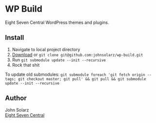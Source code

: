 WP Build
========

Eight Seven Central WordPress themes and plugins.

Install
-------

1. Navigate to local project directory
2. [Download](https://github.com/johnsolarz/wp-build/zipball/master) or `git clone git@github.com:johnsolarz/wp-build.git`
3. Run `git submodule update --init --recursive`
4. Rock that shit

To update old submodules: `git submodule foreach 'git fetch origin --tags; git checkout master; git pull' && git pull && git submodule update --init --recursive`

Author
------

John Solarz<br>
[Eight Seven Central](http://eightsevencentral.com)
